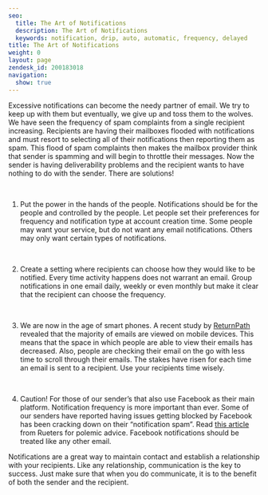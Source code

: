 ```yaml
---
seo:
  title: The Art of Notifications
  description: The Art of Notifications
  keywords: notification, drip, auto, automatic, frequency, delayed
title: The Art of Notifications
weight: 0
layout: page
zendesk_id: 200183018
navigation:
  show: true
---
```


Excessive notifications can become the needy partner of email. We try to keep up with them but eventually, we give up and toss them to the wolves. We have seen the frequency of spam complaints from a single recipient increasing. Recipients are having their mailboxes flooded with notifications and must resort to selecting all of their notifications then reporting them as spam. This flood of spam complaints then makes the mailbox provider think that sender is spamming and will begin to throttle their messages. Now the sender is having deliverability problems and the recipient wants to have nothing to do with the sender. There are solutions!

**&nbsp;**

1. Put the power in the hands of the people. Notifications should be for the people and controlled by the people. Let people set their preferences for frequency and notification type at account creation time. Some people may want your service, but do not want any email notifications. Others may only want certain types of notifications.

**&nbsp;**

2. Create a setting where recipients can choose how they would like to be notified. Every time activity happens does not warrant an email. Group notifications in one email daily, weekly or even monthly but make it clear that the recipient can choose the frequency.

**&nbsp;**

3. We are now in the age of smart phones. A recent study by [ReturnPath](http://www.returnpath.com/wp-content/uploads/resource/email-mostly-mobile/Return-Path-Email-Mostly-Mobile1.jpg) revealed that the majority of emails are viewed on mobile devices. This means that the space in which people are able to view their emails has decreased. Also, people are checking their email on the go with less time to scroll through their emails. The stakes have risen for each time an email is sent to a recipient. Use your recipients time wisely.

**&nbsp;**

4. Caution! For those of our sender’s that also use Facebook as their main platform. Notification frequency is more important than ever. Some of our senders have reported having issues getting blocked by Facebook has been cracking down on their “notification spam”. Read [this article](http://www.huffingtonpost.com/2013/03/11/facebook-apps_n_2850893.html) from Rueters for polemic advice. Facebook notifications should be treated like any other email.

Notifications are a great way to maintain contact and establish a relationship with your recipients. Like any relationship, communication is the key to success. Just make sure that when you do communicate, it is to the benefit of both the sender and the recipient.

